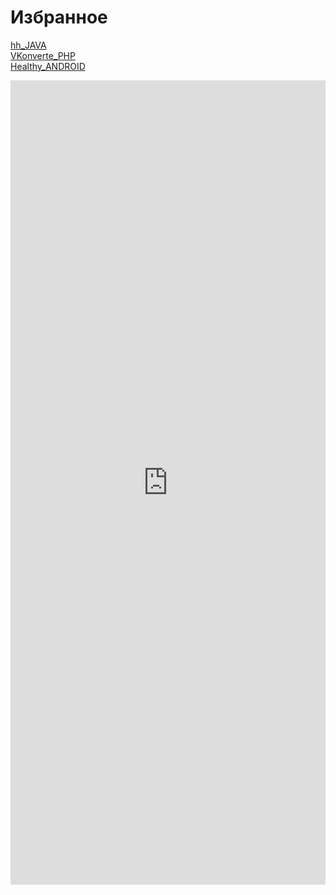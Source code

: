 # Избранное

<p>
        <a href="https://mobiskif.github.io/hh_JAVA/" target="t1">hh_JAVA</a><br>
        <a href="https://mobiskif.github.io/VKonverte_PHP/" target="t1">VKonverte_PHP</a><br>
        <a href="https://mobiskif.github.io/Healthy_ANDROID/" target="t1">Healthy_ANDROID</a>
</p>
<iframe src="https://mobiskif.github.io/hh_JAVA/" width="100%" height="33%" frameborder="0" />

